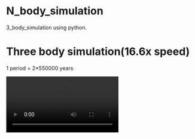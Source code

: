 # N_body_simulation

3_body_simulation using python.

# Three body simulation(16.6x speed)

1 period = 2*550000 years

![](media/final.mp4)
